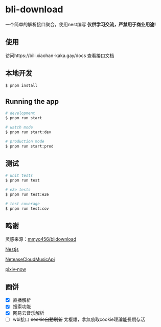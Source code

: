 # bli-download

一个简单的解析接口聚合，使用nest编写
**仅供学习交流，严禁用于商业用途!**

## 使用
访问https://bili.xiaohan-kaka.gay/docs 查看接口文档

## 本地开发

```bash
$ pnpm install
```

## Running the app

```bash
# development
$ pnpm run start

# watch mode
$ pnpm run start:dev

# production mode
$ pnpm run start:prod
```

## 测试

```bash
# unit tests
$ pnpm run test

# e2e tests
$ pnpm run test:e2e

# test coverage
$ pnpm run test:cov
```
## 鸣谢
灵感来源：[mmyo456/blidownload](https://github.com/mmyo456/blidownload)

[Nestjs](https://nestjs.com/)

[NeteaseCloudMusicApi](https://github.com/Binaryify/NeteaseCloudMusicApi)

[pixiv-now](https://github.com/FreeNowOrg/PixivNow)



## 画饼
- [x] 直播解析
- [x] 搜索功能
- [x] 网易云音乐解析
- [ ] wbi接口
~~cookie自動刷新~~ 太複雜，拿無痕取cookie理論能長期存活
